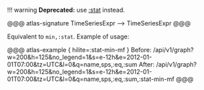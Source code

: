 !!! warning
    **Deprecated:** use [:stat](stat.md) instead.

@@@ atlas-signature
TimeSeriesExpr
-->
TimeSeriesExpr
@@@

Equivalent to `min,:stat`. Example of usage:

@@@ atlas-example { hilite=:stat-min-mf }
Before: /api/v1/graph?w=200&h=125&no_legend=1&s=e-12h&e=2012-01-01T07:00&tz=UTC&l=0&q=name,sps,:eq,:sum
After: /api/v1/graph?w=200&h=125&no_legend=1&s=e-12h&e=2012-01-01T07:00&tz=UTC&l=0&q=name,sps,:eq,:sum,:stat-min-mf
@@@
